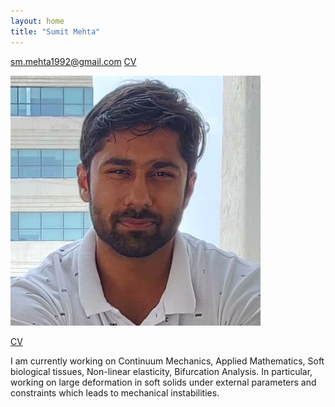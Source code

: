 ```yaml
---
layout: home
title: "Sumit Mehta"
---
```

[sm.mehta1992@gmail.com](sm.mehta1992@gmail.com)                          [CV](https://github.com/sumit-mehta1992/sumit-mehta1992.github.io/blob/main/Sumit_Mehta_CV)

![Academic Screenshot](twitter_pic.jpg)

[CV](https://github.com/sumit-mehta1992/sumit-mehta1992.github.io/blob/main/Sumit_Mehta_CV)

I am currently working on Continuum Mechanics, Applied Mathematics, Soft biological tissues, Non-linear elasticity, Bifurcation Analysis.
In particular, working on large deformation in soft solids under external parameters and constraints which leads to mechanical instabilities.
